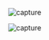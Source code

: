 ![capture](https://github.com/user-attachments/assets/38f665d3-8abe-42cd-99cf-51db1bea749f)





![capture](https://github.com/user-attachments/assets/e5c9fe3c-996f-40c6-9b96-40c6cfb227b5)

